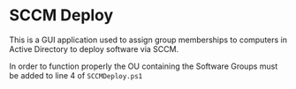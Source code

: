 # SCCM Deploy

This is a GUI application used to assign group memberships to computers in Active Directory to deploy software via SCCM.  

In order to function properly the OU containing the Software Groups must be added to line 4 of `SCCMDeploy.ps1`
